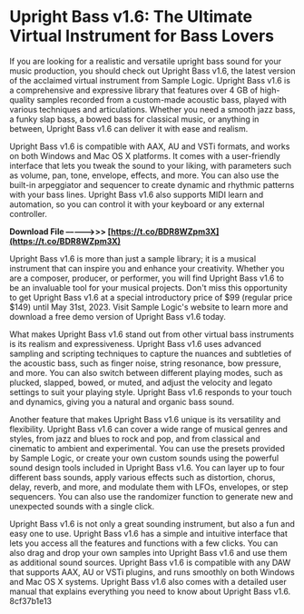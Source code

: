 
 
# Upright Bass v1.6: The Ultimate Virtual Instrument for Bass Lovers
 
If you are looking for a realistic and versatile upright bass sound for your music production, you should check out Upright Bass v1.6, the latest version of the acclaimed virtual instrument from Sample Logic. Upright Bass v1.6 is a comprehensive and expressive library that features over 4 GB of high-quality samples recorded from a custom-made acoustic bass, played with various techniques and articulations. Whether you need a smooth jazz bass, a funky slap bass, a bowed bass for classical music, or anything in between, Upright Bass v1.6 can deliver it with ease and realism.
 
Upright Bass v1.6 is compatible with AAX, AU and VSTi formats, and works on both Windows and Mac OS X platforms. It comes with a user-friendly interface that lets you tweak the sound to your liking, with parameters such as volume, pan, tone, envelope, effects, and more. You can also use the built-in arpeggiator and sequencer to create dynamic and rhythmic patterns with your bass lines. Upright Bass v1.6 also supports MIDI learn and automation, so you can control it with your keyboard or any external controller.
 
**Download File –––––>>> [https://t.co/BDR8WZpm3X](https://t.co/BDR8WZpm3X)**


 
Upright Bass v1.6 is more than just a sample library; it is a musical instrument that can inspire you and enhance your creativity. Whether you are a composer, producer, or performer, you will find Upright Bass v1.6 to be an invaluable tool for your musical projects. Don't miss this opportunity to get Upright Bass v1.6 at a special introductory price of $99 (regular price $149) until May 31st, 2023. Visit Sample Logic's website to learn more and download a free demo version of Upright Bass v1.6 today.
  
What makes Upright Bass v1.6 stand out from other virtual bass instruments is its realism and expressiveness. Upright Bass v1.6 uses advanced sampling and scripting techniques to capture the nuances and subtleties of the acoustic bass, such as finger noise, string resonance, bow pressure, and more. You can also switch between different playing modes, such as plucked, slapped, bowed, or muted, and adjust the velocity and legato settings to suit your playing style. Upright Bass v1.6 responds to your touch and dynamics, giving you a natural and organic bass sound.
 
Another feature that makes Upright Bass v1.6 unique is its versatility and flexibility. Upright Bass v1.6 can cover a wide range of musical genres and styles, from jazz and blues to rock and pop, and from classical and cinematic to ambient and experimental. You can use the presets provided by Sample Logic, or create your own custom sounds using the powerful sound design tools included in Upright Bass v1.6. You can layer up to four different bass sounds, apply various effects such as distortion, chorus, delay, reverb, and more, and modulate them with LFOs, envelopes, or step sequencers. You can also use the randomizer function to generate new and unexpected sounds with a single click.
 
Upright Bass v1.6 is not only a great sounding instrument, but also a fun and easy one to use. Upright Bass v1.6 has a simple and intuitive interface that lets you access all the features and functions with a few clicks. You can also drag and drop your own samples into Upright Bass v1.6 and use them as additional sound sources. Upright Bass v1.6 is compatible with any DAW that supports AAX, AU or VSTi plugins, and runs smoothly on both Windows and Mac OS X systems. Upright Bass v1.6 also comes with a detailed user manual that explains everything you need to know about Upright Bass v1.6.
 8cf37b1e13
 
